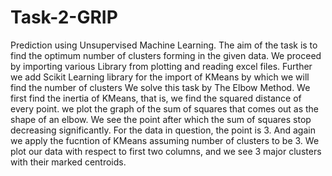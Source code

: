 # Task-2-GRIP
Prediction using Unsupervised Machine Learning.
The aim of the task is to find the optimum number of clusters forming in the given data.
We proceed by importing various Library from plotting and reading excel files. Further we add Scikit Learning library for the import of KMeans by which we will find the number of clusters
We solve this task by The Elbow Method. We first find the inertia of KMeans, that is, we find the squared distance of every point.
we plot the graph of the sum of squares that comes out as the shape of an elbow. We see the point after which the sum of squares stop decreasing significantly.
For the data in question, the point is 3. And again we apply the fucntion of KMeans assuming number of clusters to be 3.
We plot our data with respect to first two columns, and we see 3 major clusters with their marked centroids. 
